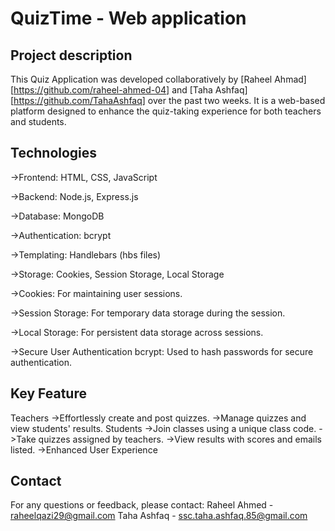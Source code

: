 # QuizTime - Web application




## Project description
This Quiz Application was developed 
collaboratively by [Raheel Ahmad][https://github.com/raheel-ahmed-04] and [Taha Ashfaq][https://github.com/TahaAshfaq]
over the past two weeks. It is a web-based 
platform designed to enhance the quiz-taking 
experience for both teachers and students.

## Technologies
->Frontend: HTML, CSS, JavaScript

->Backend: Node.js, Express.js

->Database: MongoDB

->Authentication: bcrypt

->Templating: Handlebars (hbs files)

->Storage: Cookies, Session Storage, Local Storage
 
->Cookies: 
    For maintaining user sessions.

->Session Storage: 
    For temporary data storage during the session.

->Local Storage: 
    For persistent data storage across sessions.

->Secure User Authentication 
bcrypt: 
    Used to hash passwords for secure authentication.
## Key Feature
   Teachers
        ->Effortlessly create and post quizzes.
        ->Manage quizzes and view students' results.
    Students
        ->Join classes using a unique class code.
        ->Take quizzes assigned by teachers.
        ->View results with scores and emails listed.
        ->Enhanced User Experience

## Contact
For any questions or feedback, please contact:
Raheel Ahmed - raheelqazi29@gmail.com
Taha Ashfaq - ssc.taha.ashfaq.85@gmail.com

